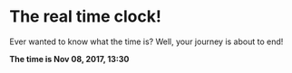 # The real time clock!

Ever wanted to know what the time is? Well, your journey is about to end!

**The time is Nov 08, 2017, 13:30**